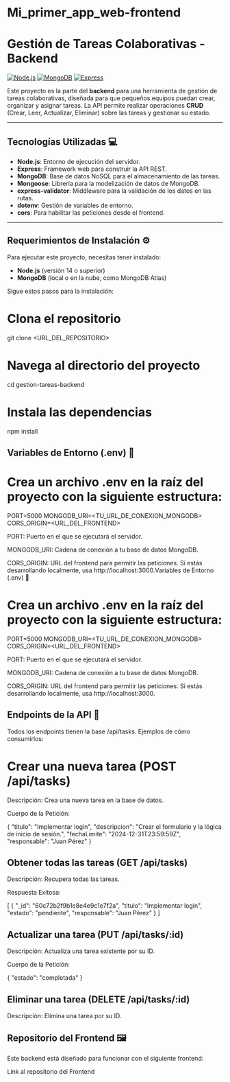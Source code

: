 # Mi_primer_app_web-frontend
# Gestión de Tareas Colaborativas - Backend

[![Node.js](https://img.shields.io/badge/Node.js-v14+-green)](https://nodejs.org/)
[![MongoDB](https://img.shields.io/badge/MongoDB-Atlas-blue)](https://www.mongodb.com/cloud/atlas)
[![Express](https://img.shields.io/badge/Express-4.x-orange)](https://expressjs.com/)

Este proyecto es la parte del **backend** para una herramienta de gestión de tareas colaborativas, diseñada para que pequeños equipos puedan crear, organizar y asignar tareas. La API permite realizar operaciones **CRUD** (Crear, Leer, Actualizar, Eliminar) sobre las tareas y gestionar su estado.

---

## Tecnologías Utilizadas 💻

- **Node.js**: Entorno de ejecución del servidor.  
- **Express**: Framework web para construir la API REST.  
- **MongoDB**: Base de datos NoSQL para el almacenamiento de las tareas.  
- **Mongoose**: Librería para la modelización de datos de MongoDB.  
- **express-validator**: Middleware para la validación de los datos en las rutas.  
- **dotenv**: Gestión de variables de entorno.  
- **cors**: Para habilitar las peticiones desde el frontend.  

---

## Requerimientos de Instalación ⚙

Para ejecutar este proyecto, necesitas tener instalado:  

- **Node.js** (versión 14 o superior)  
- **MongoDB** (local o en la nube, como MongoDB Atlas)  

Sigue estos pasos para la instalación:


# Clona el repositorio
git clone <URL_DEL_REPOSITORIO>

# Navega al directorio del proyecto
cd gestion-tareas-backend

# Instala las dependencias
npm install

## Variables de Entorno (.env) 🔑

# Crea un archivo .env en la raíz del proyecto con la siguiente estructura:

PORT=5000
MONGODB_URI=<TU_URL_DE_CONEXION_MONGODB>
CORS_ORIGIN=<URL_DEL_FRONTEND>


PORT: Puerto en el que se ejecutará el servidor.

MONGODB_URI: Cadena de conexión a tu base de datos MongoDB.

CORS_ORIGIN: URL del frontend para permitir las peticiones. Si estás desarrollando localmente, usa http://localhost:3000.Variables de Entorno (.env) 🔑

# Crea un archivo .env en la raíz del proyecto con la siguiente estructura:

PORT=5000
MONGODB_URI=<TU_URL_DE_CONEXION_MONGODB>
CORS_ORIGIN=<URL_DEL_FRONTEND>


PORT: Puerto en el que se ejecutará el servidor.

MONGODB_URI: Cadena de conexión a tu base de datos MongoDB.

CORS_ORIGIN: URL del frontend para permitir las peticiones. Si estás desarrollando localmente, usa http://localhost:3000.

## Endpoints de la API 🚀

Todos los endpoints tienen la base /api/tasks. Ejemplos de cómo consumirlos:

# Crear una nueva tarea (POST /api/tasks)

Descripción: Crea una nueva tarea en la base de datos.

Cuerpo de la Petición:

{
  "titulo": "Implementar login",
  "descripcion": "Crear el formulario y la lógica de inicio de sesión.",
  "fechaLimite": "2024-12-31T23:59:59Z",
  "responsable": "Juan Pérez"
}


 ## Obtener todas las tareas (GET /api/tasks)

Descripción: Recupera todas las tareas.

Respuesta Exitosa:

[
  {
    "_id": "60c72b2f9b1e8e4e9c1e7f2a",
    "titulo": "Implementar login",
    "estado": "pendiente",
    "responsable": "Juan Pérez"
  }
]

## Actualizar una tarea (PUT /api/tasks/:id)

Descripción: Actualiza una tarea existente por su ID.

Cuerpo de la Petición:

{
  "estado": "completada"
}


## Eliminar una tarea (DELETE /api/tasks/:id)

Descripción: Elimina una tarea por su ID.

## Repositorio del Frontend 🖼️

Este backend está diseñado para funcionar con el siguiente frontend:

Link al repositorio del Frontend
